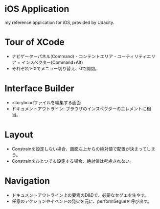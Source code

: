 # iOS Application
my reference application for iOS, provided by Udacity.

# Tour of XCode
* ナビゲーターパネル(Command) - コンテントエリア - ユーティリティエリア = インスペクター(Command+Alt)
* それぞれ1~Xでメニュー切り替え、0で開閉。


# Interface Builder
* .storyboadファイルを編集する画面
* ドキュメントアウトライン: ブラウザのインスペクターのエレメントに相当。


# Layout
* Constrainを設定しない場合、画面左上からの絶対値で配置が決まってしまう。
* Constrainをひとつでも設定する場合、絶対値は考慮されない。


# Navigation
* ドキュメントアウトライン上の要素のD&Dで、必要なセグエを生やす。
* 任意のアクションやイベントの発火を元に、performSegueを呼び出す。
